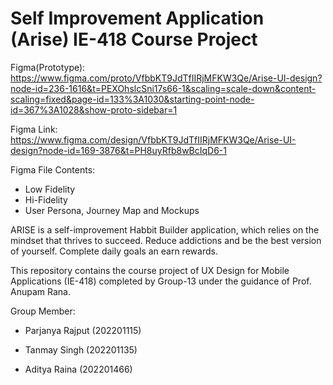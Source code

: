 # Self Improvement Application (Arise) IE-418 Course Project

Figma(Prototype): https://www.figma.com/proto/VfbbKT9JdTfIIRjMFKW3Qe/Arise-UI-design?node-id=236-1616&t=PEXOhslcSni17s66-1&scaling=scale-down&content-scaling=fixed&page-id=133%3A1030&starting-point-node-id=367%3A1028&show-proto-sidebar=1

Figma Link: https://www.figma.com/design/VfbbKT9JdTfIIRjMFKW3Qe/Arise-UI-design?node-id=169-3876&t=PH8uyRfb8wBcIqD6-1

Figma File Contents:
- Low Fidelity
- Hi-Fidelity
- User Persona, Journey Map and Mockups

ARISE is a self-improvement Habbit Builder application, which relies on the mindset that thrives to succeed. Reduce addictions and be the best version of yourself. Complete daily goals an earn rewards.

This repository contains the course project of UX Design for Mobile Applications (IE-418) completed by Group-13 under the guidance of Prof. Anupam Rana. 

Group Member:
- Parjanya Rajput (202201115)

- Tanmay Singh (202201135)

- Aditya Raina (202201466)
